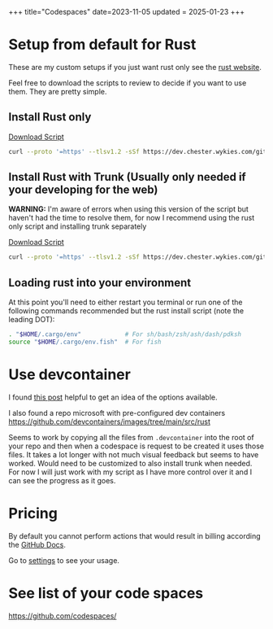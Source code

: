 +++
title="Codespaces"
date=2023-11-05
updated = 2025-01-23
+++

# Setup from default for Rust

These are my custom setups if you just want rust only see the [rust website](https://www.rust-lang.org/tools/install).

Feel free to download the scripts to review to decide if you want to use them. They are pretty simple.

## Install Rust only

[Download Script](https://dev.chester.wykies.com/github/codespaces/scripts/setup_rust_only.sh)

```sh
curl --proto '=https' --tlsv1.2 -sSf https://dev.chester.wykies.com/github/codespaces/scripts/setup_rust_only.sh | sh
```

## Install Rust with Trunk (Usually only needed if your developing for the web)

**WARNING:** I'm aware of errors when using this version of the script but haven't had the time to resolve them, for now I recommend using the rust only script and installing trunk separately

[Download Script](https://dev.chester.wykies.com/github/codespaces/scripts/setup_with_trunk.sh)

```sh
curl --proto '=https' --tlsv1.2 -sSf https://dev.chester.wykies.com/github/codespaces/scripts/setup_with_trunk.sh | bash
```

## Loading rust into your environment

At this point you'll need to either restart you terminal or run one of the following commands recommended but the rust install script (note the leading DOT):

```sh
. "$HOME/.cargo/env"            # For sh/bash/zsh/ash/dash/pdksh
source "$HOME/.cargo/env.fish"  # For fish
```

# Use devcontainer

I found [this post](https://containers.dev/guide/dockerfile) helpful to get an idea of the options available.

I also found a repo microsoft with pre-configured dev containers <https://github.com/devcontainers/images/tree/main/src/rust>

Seems to work by copying all the files from `.devcontainer` into the root of your repo and then when a codespace is request to be created it uses those files.
It takes a lot longer with not much visual feedback but seems to have worked.
Would need to be customized to also install trunk when needed.
For now I will just work with my script as I have more control over it and I can see the progress as it goes.

# Pricing

By default you cannot perform actions that would result in billing according the [GitHub Docs](https://docs.github.com/en/codespaces/overview#billing-for-codespaces).

Go to [settings](https://github.com/settings/billing/summary) to see your usage.

# See list of your code spaces

<https://github.com/codespaces/>
